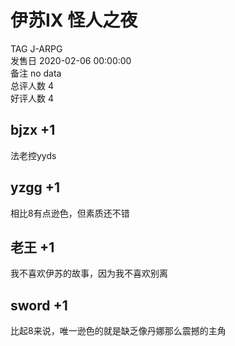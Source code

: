 



# 伊苏IX 怪人之夜
  
TAG J-ARPG  
发售日 2020-02-06 00:00:00  
备注 no data  
总评人数 4  
好评人数 4
## bjzx +1


法老控yyds
## yzgg +1


相比8有点逊色，但素质还不错
## 老王 +1


我不喜欢伊苏的故事，因为我不喜欢别离
## sword +1


比起8来说，唯一逊色的就是缺乏像丹娜那么震撼的主角